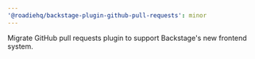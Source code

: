 ```yaml
---
'@roadiehq/backstage-plugin-github-pull-requests': minor
---
```


Migrate GitHub pull requests plugin to support Backstage's new frontend system.
